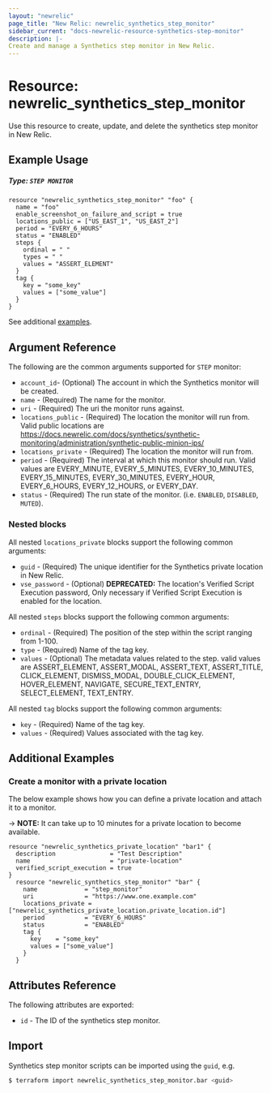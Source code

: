 ```yaml
---
layout: "newrelic"
page_title: "New Relic: newrelic_synthetics_step_monitor"
sidebar_current: "docs-newrelic-resource-synthetics-step-monitor"
description: |-
Create and manage a Synthetics step monitor in New Relic.
---
```


# Resource: newrelic\_synthetics\_step\_monitor

Use this resource to create, update, and delete the synthetics step monitor in New Relic.

## Example Usage

##### Type: `STEP MONITOR`
```hcl
resource "newrelic_synthetics_step_monitor" "foo" {
  name = "foo"
  enable_screenshot_on_failure_and_script = true
  locations_public = ["US_EAST_1", "US_EAST_2"]
  period = "EVERY_6_HOURS"
  status = "ENABLED"
  steps {
    ordinal = " "
    types = " "
    values = "ASSERT_ELEMENT"
  }
  tag {
    key = "some_key"
    values = ["some_value"]
  }
}
```
See additional [examples](#additional-examples).

## Argument Reference

The following are the common arguments supported for `STEP` monitor:

* `account_id`- (Optional) The account in which the Synthetics monitor will be created.
* `name` - (Required) The name for the monitor.
* `uri` - (Required) The uri the monitor runs against.
* `locations_public` - (Required) The location the monitor will run from. Valid public locations are https://docs.newrelic.com/docs/synthetics/synthetic-monitoring/administration/synthetic-public-minion-ips/
* `locations_private` - (Required) The location the monitor will run from.
* `period` - (Required) The interval at which this monitor should run. Valid values are EVERY_MINUTE, EVERY_5_MINUTES, EVERY_10_MINUTES, EVERY_15_MINUTES, EVERY_30_MINUTES, EVERY_HOUR, EVERY_6_HOURS, EVERY_12_HOURS, or EVERY_DAY.
* `status` - (Required) The run state of the monitor. (i.e. `ENABLED`, `DISABLED`, `MUTED`).

### Nested blocks

All nested `locations_private` blocks support the following common arguments:

* `guid` - (Required) The unique identifier for the Synthetics private location in New Relic.
* `vse_password` - (Optional) **DEPRECATED:** The location's Verified Script Execution password, Only necessary if Verified Script Execution is enabled for the location.

All nested `steps` blocks support the following common arguments:

* `ordinal` - (Required) The position of the step within the script ranging from 1-100.
* `type` - (Required) Name of the tag key.
* `values` - (Optional) The metadata values related to the step. valid values are ASSERT_ELEMENT, ASSERT_MODAL, ASSERT_TEXT, ASSERT_TITLE, CLICK_ELEMENT, DISMISS_MODAL, DOUBLE_CLICK_ELEMENT, HOVER_ELEMENT, NAVIGATE, SECURE_TEXT_ENTRY, SELECT_ELEMENT, TEXT_ENTRY.

All nested `tag` blocks support the following common arguments:

* `key` - (Required) Name of the tag key.
* `values` - (Required) Values associated with the tag key.

## Additional Examples

### Create a monitor with a private location

The below example shows how you can define a private location and attach it to a monitor.

-> **NOTE:** It can take up to 10 minutes for a private location to become available.

```hcl
resource "newrelic_synthetics_private_location" "bar1" {
  description               = "Test Description"
  name                      = "private-location"
  verified_script_execution = true
}
  resource "newrelic_synthetics_step_monitor" "bar" {
    name             = "step_monitor"
    uri              = "https://www.one.example.com"
    locations_private = ["newrelic_synthetics_private_location.private_location.id"]
    period           = "EVERY_6_HOURS"
    status           = "ENABLED"
    tag {
      key    = "some_key"
      values = ["some_value"]
    }
  }
```

## Attributes Reference

The following attributes are exported:

* `id` - The ID of the synthetics step monitor.

## Import

Synthetics step monitor scripts can be imported using the `guid`, e.g.

```bash
$ terraform import newrelic_synthetics_step_monitor.bar <guid>
```